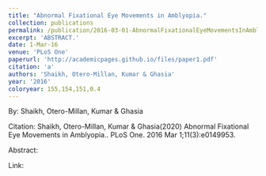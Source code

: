 ```yaml
---
title: "Abnormal Fixational Eye Movements in Amblyopia."
collection: publications
permalink: /publication/2016-03-01-AbnormalFixationalEyeMovementsInAmblyopia_
excerpt: 'ABSTRACT.'
date: 1-Mar-16
venue: 'PLoS One'
paperurl: 'http://academicpages.github.io/files/paper1.pdf'
citation: 'a'
authors: 'Shaikh, Otero-Millan, Kumar & Ghasia'
year: '2016'
coloryear: 155,154,151,0.4
---
```


By: Shaikh, Otero-Millan, Kumar & Ghasia

Citation: Shaikh, Otero-Millan, Kumar & Ghasia(2020) Abnormal Fixational Eye Movements in Amblyopia.. PLoS One. 2016 Mar 1;11(3):e0149953. 

Abstract: 

Link: 
